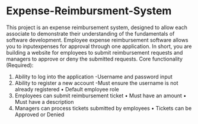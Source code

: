 # Expense-Reimbursment-System
This project is an expense reimbursement system, designed to allow each associate to demonstrate their understanding of the fundamentals of software development. Employee expense reimbursement software allows you to inputexpenses for approval through one application. 
In short, you are building a website for employees to submit reimbursement requests and managers to approve or deny the submitted requests.
Core functionality (Required):
1. Ability to log into the application
-Username and password input
2. Ability to register a new account
-Must ensure the username is not already registered
• Default employee role
3. Employees can submit reimbursement ticket
• Must have an amount
• Must have a description
4. Managers can process tickets submitted by employees
• Tickets can be Approved or Denied
